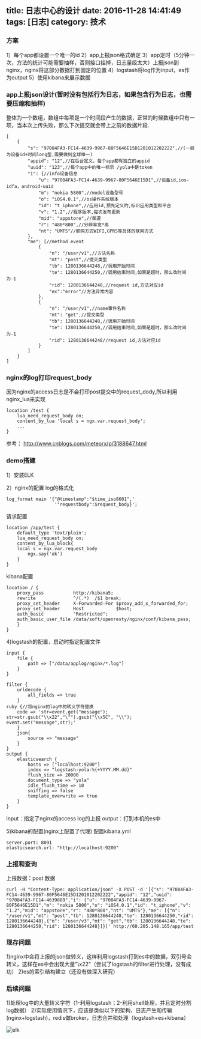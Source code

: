title: 日志中心的设计
date: 2016-11-28 14:41:49
tags: [日志]
category: 技术
---

### 方案

1）每个app都设置一个唯一的id
2）app上报json格式确定
3）app定时（5分钟一次，方法的统计可能需要抽样，否则接口挂掉，日志量级太大）上报json到nginx，nginx将这部分数据打到固定的位置
4）logstash将log作为input，es作为output
5）使用kibana来展示数据


<!--more-->


### app上报json设计(暂时没有包括行为日志，如果包含行为日志，也需要压缩和抽样)
整体为一个数组，数组中每项是一个时间段产生的数据，正常的时候数组中只有一项，当本次上传失败，那么下次提交就会带上之前的数据片段.

    [
        {
            "s": "97084FA3-FC14-4639-9967-80F5646E15D1201012202222",//(一般为设备id+时间long型,需要做到全球唯一)
            "appid": "12",//在后台定义，每个app都有独立的appid
            "uuid": "123",//每个app中的唯一标示 /yola中是token
            "i": {//info设备信息
                "u": "97084FA3-FC14-4639-9967-80F5646E15D1",//设备id,ios-idfa，android-uuid
                "m": "nokia 5800",//model设备型号
                "o": "iOS4.0.1",//os操作系统版本
                "id": "t_iphone",//应用id,预先定义的,标识应用类型和平台
                "v": "1.2",//程序版本,每次发布更新
                "mid": "appstore",//渠道
                "r": "480*800",//分辨率宽*高
                "nt": "UMTS"//联网方式WIFI,GPRS等具体的联网方式
            },
            "me": [//method event
                {
                    "n": "/user/v1",//方法名称
                    "mt": "post",//提交类型
                    "tb": 1280136644248,//调用开始时间
                    "te": 1280136644250,//调用结束时间,如果是超时，那么改时间为-1
                    "rid": 1280136644248,//request id,方法对应id
                    "ex":"error"//方法异常内容
                },
                {
                    "n": "/user/v1",//name事件名称
                    "mt": "get",//提交类型
                    "tb": 1280136644248,//调用开始时间
                    "te": 1280136644250,//调用结束时间,如果是超时，那么改时间为-1
                    "rid": 1280136644248//request id,方法对应id 
                }
            ]
        }
    ]

### nginx的log打印request_body
因为nginx的access日志是不会打印post提交中的request_dody,所以利用nginx_lua来实现

    location /test {
        lua_need_request_body on;                                                                                           
        content_by_lua 'local s = ngx.var.request_body';
        ...
    }

参考：
http://www.cnblogs.com/meteorx/p/3188647.html
### demo搭建
1）安装ELK

2）nginx的配置
log的格式化	

    log_format main '{"@timestamp":"$time_iso8601",'
                      '"requestbody":$request_body}';
请求配置	

    location /app/test {
        default_type 'text/plain';
        lua_need_request_body on;                                                                                            
        content_by_lua_block{
        local s = ngx.var.request_body
            ngx.say('ok')
        }
    }
kibana配置	

    location / {
        proxy_pass           http://kibana5;
        rewrite              ^/(.*)  /$1 break;
        proxy_set_header     X-Forwarded-For $proxy_add_x_forwarded_for;
        proxy_set_header     Host            $host;
        auth_basic           "Restricted";
        auth_basic_user_file /data/soft/openresty/nginx/conf/kibana_pass;
        }   
    }
 
4)logstash的配置，启动时指定配置文件

    input {
        file {
            path => ["/data/applog/nginx/*.log"]
        }
    }
     
    filter {
        urldecode {
            all_fields => true
        }
	ruby {//将nginx的log中的转义字符替换
	    code => 'str=event.get("message");   str=str.gsub("\\x22","\"").gsub("\\x5C", "\\"); event.set("message",str);'
    	}
    	json{
            source => "message"
    	}
    }
    output {
        elasticsearch {
            hosts => ["localhost:9200"]
            index => "logstash-yola-%{+YYYY.MM.dd}"
            flush_size => 20000
            document_type => "yola"
            idle_flush_time => 10
            sniffing => false
            template_overwrite => true
        }
    }

input：指定了nginx的access log的上报
output：打到本机的es中
 
5)kibana的配置(nginx上配置了代理)
配置kibana.yml

    server.port: 8091
    elasticsearch.url: "http://localhost:9200"
 
### 上报和查询
上报数据：post 数据

    curl -H "Content-Type: application/json" -X POST -d '[{"s": "97084FA3-FC14-4639-9967-80F5646E15D1201012202222","appid": "12","uuid": "97084FA3-FC14-4639889","i": {"u": "97084FA3-FC14-4639-9967-80F5646E15D1","m": "nokia 5800","o": "iOS4.0.1","id": "t_iphone","v": "1.2","mid": "appstore","r": "480*800","nt": "UMTS"},"me": [{"n": "/user/v1","mt": "post","tb": 1280136644248,"te": 1280136644250,"rid": 1280136644248},{"n": "/user/v3","mt": "get","tb": 1280136644248,"te": 1280136644250,"rid": 1280136644248}]}]' http://60.205.148.165/app/test


### 现存问题
1)nginx中会将上报的json做转义，这样利用logstash打到es中的数据，双引号会转义，这样在es中会出现大量"\x22"（尝试了logstash的filter进行处理，没有成功）
2)es的索引结构建立（还没有做深入研究）

### 后续问题
1)处理log中的大量转义字符（1-利用logstash；2-利用shell处理，并且定时分割log数据）
2)实际使用情况下，应该是类似以下的架构，日志产生和传输(nginx+logstash)，redis做broker，日志合并和处理（logstash+es+kibana）

![elk](http://7xnz74.com1.z0.glb.clouddn.com/elk.jpg?imageView2/2/w/800)
